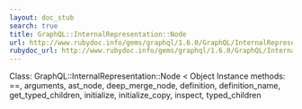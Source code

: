 ```yaml
---
layout: doc_stub
search: true
title: GraphQL::InternalRepresentation::Node
url: http://www.rubydoc.info/gems/graphql/1.6.0/GraphQL/InternalRepresentation/Node
rubydoc_url: http://www.rubydoc.info/gems/graphql/1.6.0/GraphQL/InternalRepresentation/Node
---
```


Class: GraphQL::InternalRepresentation::Node < Object
Instance methods:
==, arguments, ast_node, deep_merge_node, definition,
definition_name, get_typed_children, initialize, initialize_copy,
inspect, typed_children

